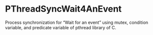 # PThreadSyncWait4AnEvent
Process synchronization for “Wait for an event” using mutex, condition variable, and predicate variable of pthread library of C.
